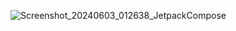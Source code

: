 
![Screenshot_20240603_012638_JetpackCompose](https://github.com/harsha4199/JetpackCompose/assets/71061989/adc49053-4421-441f-bf0f-1670f0a885d3)

